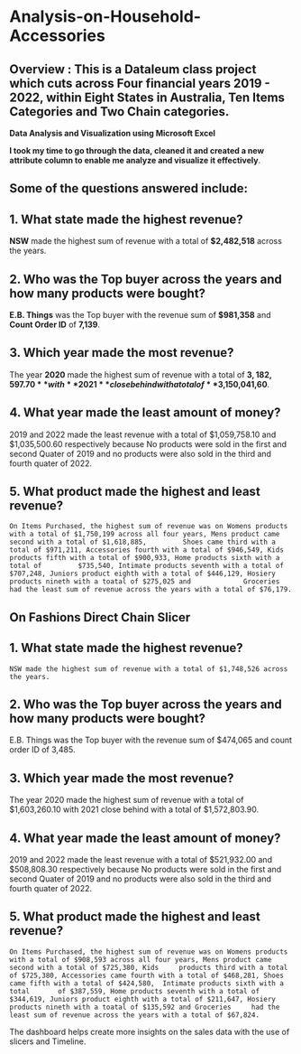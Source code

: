 #         Analysis-on-Household-Accessories
## Overview : This is a Dataleum class project which cuts across Four financial years 2019 - 2022, within Eight States in Australia, Ten Items Categories and Two Chain categories.

**Data Analysis and Visualization using Microsoft Excel**

**I took my time to go through the data, cleaned it and created a new attribute column to enable me analyze and visualize it effectively**.

## Some of the questions answered include:
## 1. What state made the highest revenue?
  **NSW** made the highest sum of revenue with a total of **$2,482,518** across the years.

## 2. Who was the Top buyer across the years and how many products were bought?
   **E.B. Things** was the Top buyer with the revenue sum of **$981,358** and **Count Order ID** of **7,139**.

## 3. Which year made the most revenue?
   The year **2020** made the highest sum of revenue with a total of **$3,182,597.70** with **2021** close behind with a total of **$3,150,041,60**.

## 4. What year made the least amount of money?
   2019 and 2022 made the least revenue with a total of $1,059,758.10 and $1,035,500.60 respectively because No products were sold in the first and second Quater of 2019 and no        products were also sold in the third and fourth quater of 2022.

## 5. What product made the highest and least revenue? 
    On Items Purchased, the highest sum of revenue was on Womens products with a total of $1,750,199 across all four years, Mens product came second with a total of $1,618,885,         Shoes came third with a total of $971,211, Accessories fourth with a total of $946,549, Kids products fifth with a total of $900,933, Home products sixth with a total of         $735,540, Intimate products seventh with a total of $707,248, Juniors product eighth with a total of $446,129, Hosiery products nineth with a toatal of $275,025 and             Groceries had the least sum of revenue across the years with a total of $76,179.
    

## On Fashions Direct Chain Slicer
## 1. What state made the highest revenue?
    NSW made the highest sum of revenue with a total of $1,748,526 across the years.
 
## 2. Who was the Top buyer across the years and how many products were bought?
   E.B. Things was the Top buyer with the revenue sum of $474,065 and count order ID of 3,485.
   
## 3. Which year made the most revenue?
   The year 2020 made the highest sum of revenue with a total of $1,603,260.10 with 2021 close behind with a total of $1,572,803.90.
   
## 4. What year made the least amount of money?
   2019 and 2022 made the least revenue with a total of $521,932.00 and $508,808.30 respectively because No products were sold in the first and second Quater of 2019 and no        products were also sold in the third and fourth quater of 2022.

## 5. What product made the highest and least revenue? 
    On Items Purchased, the highest sum of revenue was on Womens products with a total of $908,593 across all four years, Mens product came second with a total of $725,380, Kids     products third with a total of $725,380, Accessories came fourth with a total of $468,281, Shoes came fifth with a total of $424,580,  Intimate products sixth with a total       of $387,559, Home products seventh with a total of $344,619, Juniors product eighth with a total of $211,647, Hosiery products nineth with a toatal of $135,592 and Groceries     had the least sum of revenue across the years with a total of $67,824.
                                                         
                                                           
                                                         
                                                           
                                                           
                                                                       
                                                          
The dashboard helps create more insights on the sales data with the use of slicers and Timeline.



